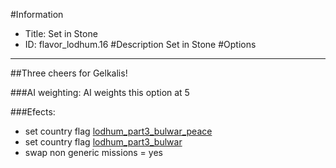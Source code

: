 #Information
 - Title: Set in Stone
 - ID: flavor_lodhum.16
#Description
Set in Stone
#Options

___
##Three cheers for Gelkalis!

###AI weighting:
AI weights this option at 5


###Efects:<ul><li>set country flag [lodhum_part3_bulwar_peace](../flags/lodhum_part3_bulwar_peace.md)</li><li>set country flag [lodhum_part3_bulwar](../flags/lodhum_part3_bulwar.md)</li><li>swap non generic missions = yes</li></ul>
